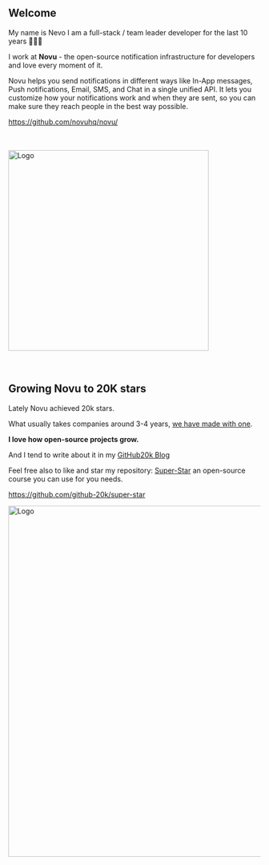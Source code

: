 ## Welcome

My name is Nevo I am a full-stack / team leader developer for the last 10 years 🙇🏻‍♂️

I work at **Novu** - the open-source notification infrastructure for developers and love every moment of it.

Novu helps you send notifications in different ways like In-App messages, Push notifications, Email, SMS, and Chat in a single unified API.
It lets you customize how your notifications work and when they are sent, so you can make sure they reach people in the best way possible.

https://github.com/novuhq/novu/

<br />
<br />

<div>
  <a href="https://github.com/novuhq/novu/" target="_blank">
  <picture>
    <source media="(prefers-color-scheme: dark)" srcset="https://user-images.githubusercontent.com/2233092/213641039-220ac15f-f367-4d13-9eaf-56e79433b8c1.png">
    <img src="https://user-images.githubusercontent.com/2233092/213641043-3bbb3f21-3c53-4e67-afe5-755aeb222159.png" width="400" alt="Logo"/>
  </picture>
  </a>
</div>

<br />
<br />

## Growing Novu to 20K stars
Lately Novu achieved 20k stars.

What usually takes companies around 3-4 years, [we have made with one](https://star-history.com/#novuhq/novu&Date).


**I love how open-source projects grow.**

And I tend to write about it in my [GitHub20k Blog](https://www.github20k.com/blog)

Feel free also to like and star my repository: [Super-Star](https://github.com/github-20k/super-star) an open-source course you can use for you needs.

https://github.com/github-20k/super-star

<div>
  <a href="https://github.com/github-20k/super-star" target="_blank">
  <picture>
    <source media="(prefers-color-scheme: dark)" srcset="https://user-images.githubusercontent.com/100117126/232226249-ec03f335-195a-41a7-a710-3a5ed412387b.png">
    <img src="https://user-images.githubusercontent.com/100117126/232226239-cc7259b3-98fa-4394-8f48-7a5cf73f0da3.png" width="700" alt="Logo"/>
  </picture>
  </a>
</div>


<br />
<br />
<br />


